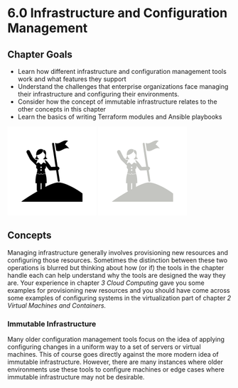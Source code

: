 # 6.0 Infrastructure and Configuration Management

## Chapter Goals

- Learn how different infrastructure and configuration management tools work and what features they support
- Understand the challenges that enterprise organizations face managing their infrastructure and configuring their environments.
- Consider how the concept of immutable infrastructure relates to the other concepts in this chapter
- Learn the basics of writing Terraform modules and Ansible playbooks

![goals image](../img/goals_light.svg ':size=100x100 :class=light-mode-icon :alt= goal image; light mode')
![goals image](../img/goals_dark.svg ':size=100x100 :class=dark-mode-icon :alt= goal image; dark mode')

## Concepts

Managing infrastructure generally involves provisioning new resources and configuring those resources. Sometimes the distinction between these two operations is blurred but thinking about how (or if) the tools in the chapter handle each can help understand why the tools are designed the way they are. Your experience in chapter *3 Cloud Computing* gave you some examples for provisioning new resources and you should have come across some examples of configuring systems in the virtualization part of chapter *2 Virtual Machines and Containers.*

### Immutable Infrastructure

Many older configuration management tools focus on the idea of applying configuring changes in a uniform way to a set of servers or virtual machines. This of course goes directly against the more modern idea of immutable infrastructure. However, there are many instances where older environments use these tools to configure machines or edge cases where immutable infrastructure may not be desirable.
